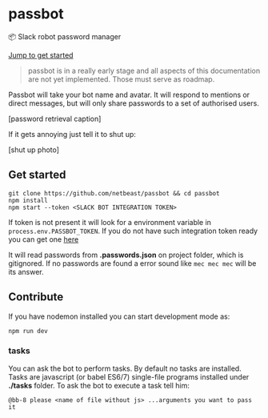 # passbot
:package: Slack robot password manager

[Jump to get started](#get-started)</small>
> passbot is in a really early stage and all aspects of this documentation are not yet implemented. Those must serve as roadmap.

Passbot will take your bot name and avatar. It will respond to mentions or direct messages, but will only share passwords to a set
of authorised users. 

[password retrieval caption]

If it gets annoying just tell it to shut up:

[shut up photo]

<a name="get-started"></a>
## Get started
```
git clone https://github.com/netbeast/passbot && cd passbot
npm install
npm start --token <SLACK BOT INTEGRATION TOKEN>
```

If token is not present it will look for a environment variable in `process.env.PASSBOT_TOKEN`.
If you do not have such integration token ready you can get one [here](https://netbeast.slack.com/apps/new/A0F7YS25R-bots)

It will read passwords from **.passwords.json** on project folder, which is gitignored. If no passwords are found
a error sound like `mec mec mec` will be its answer.

## Contribute
If you have nodemon installed you can start development mode as:
```
npm run dev
```


### tasks
You can ask the bot to perform tasks. By default no tasks are installed. Tasks are javascript (or babel ES6/7) single-file programs
installed under **./tasks** folder. To ask the bot to execute a task tell him:

```@bb-8 please <name of file without js> ...arguments you want to pass it```
